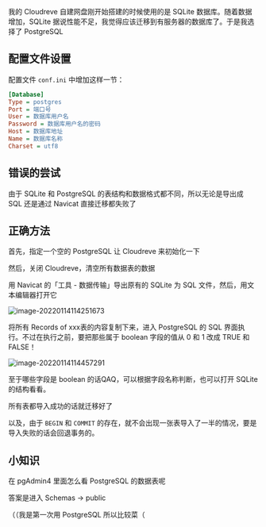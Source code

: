 我的 Cloudreve 自建网盘刚开始搭建的时候使用的是 SQLite 数据库。随着数据增加，SQLite 据说性能不足，我觉得应该迁移到有服务器的数据库了。于是我选择了 PostgreSQL

## 配置文件设置

配置文件 `conf.ini` 中增加这样一节：

```ini
[Database]
Type = postgres
Port = 端口号
User = 数据库用户名
Password = 数据库用户名的密码
Host = 数据库地址
Name = 数据库名称
Charset = utf8
```

## 错误的尝试

由于 SQLite 和 PostgreSQL 的表结构和数据格式都不同，所以无论是导出成 SQL 还是通过 Navicat 直接迁移都失败了

## 正确方法

首先，指定一个空的 PostgreSQL 让 Cloudreve 来初始化一下

然后，关闭 Cloudreve，清空所有数据表的数据

用 Navicat 的「工具 - 数据传输」导出原有的 SQLite 为 SQL 文件，然后，用文本编辑器打开它

![image-20220114114251673](https://cdn.lwqwq.com/pic/image-20220114114251673.png)

将所有 Records of xxx表的内容复制下来，进入 PostgreSQL 的 SQL 界面执行。不过在执行之前，要把那些属于 boolean 字段的值从 0 和 1 改成 TRUE 和 FALSE！

![image-20220114114457291](https://cdn.lwqwq.com/pic/image-20220114114457291.png)

至于哪些字段是 boolean 的话QAQ，可以根据字段名称判断，也可以打开 SQLite 的结构看看。

所有表都导入成功的话就迁移好了

以及，由于 `BEGIN` 和 `COMMIT` 的存在，就不会出现一张表导入了一半的情况，要是导入失败的话会回退事务的。

## 小知识

在 pgAdmin4 里面怎么看 PostgreSQL 的数据表呢

答案是进入 Schemas -> public

（（我是第一次用 PostgreSQL 所以比较菜（
